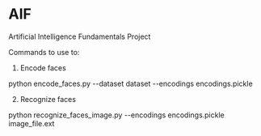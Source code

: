 # AIF
Artificial Intelligence Fundamentals Project

Commands to use to:

1. Encode faces

python encode_faces.py --dataset dataset --encodings encodings.pickle

2. Recognize faces

python recognize_faces_image.py --encodings encodings.pickle image_file.ext 
